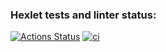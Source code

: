 ### Hexlet tests and linter status:
[![Actions Status](https://github.com/craz3r/devops-for-programmers-project-74/workflows/hexlet-check/badge.svg)](https://github.com/craz3r/devops-for-programmers-project-74/actions)
[![ci](https://github.com/craz3r/devops-for-programmers-project-74/workflows/ci/badge.svg)](https://github.com/craz3r/devops-for-programmers-project-74/actions/workflows/ci)
